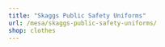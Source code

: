 ```yaml
---
title: "Skaggs Public Safety Uniforms"
url: /mesa/skaggs-public-safety-uniforms/
shop: clothes
---
```

